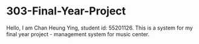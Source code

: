 # 303-Final-Year-Project
Hello, I am Chan Heung Ying, student id: 55201126.
This is a system for my final year project - management system for music center.
